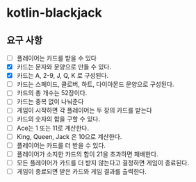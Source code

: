 # kotlin-blackjack

## 요구 사항

- [ ] 플레이어는 카드를 받을 수 있다
- [x] 카드는 문자와 문양으로 만들 수 있다.
- [x] 카드는 A, 2-9, J, Q, K 로 구성된다.
- [ ] 카드는 스페이드, 클로버, 하트, 다이아몬드 문양으로 구성된다.
- [ ] 카드의 총 개수는 52장이다.
- [ ] 카드는 중복 없이 나눠준다
- [ ] 게임이 시작하면 각 플레이어는 두 장의 카드를 받는다
- [ ] 카드의 숫자의 합을 구할 수 있다.
- [ ] Ace는 1 또는 11로 계산한다.
- [ ] King, Queen, Jack 은 10으로 계산한다.
- [ ] 플레이어는 카드를 더 받을 수 있다.
- [ ] 플레이어가 소지한 카드의 합이 21을 초과하면 패배한다.
- [ ] 모든 플레이어가 카드를 더 받지 않는다고 결정하면 게임이 종료된다.
- [ ] 게임이 종료되면 받은 카드와 게임 결과를 출력한다.
